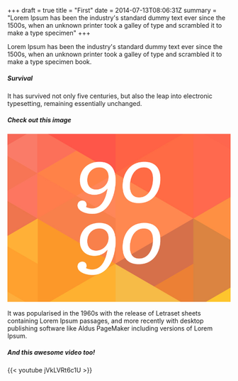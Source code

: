 +++
draft = true
title = "First"
date = 2014-07-13T08:06:31Z
summary = "Lorem Ipsum has been the industry's standard dummy text ever since the 1500s, when an unknown printer took a galley of type and scrambled it to make a type specimen"
+++

Lorem Ipsum has been the industry's standard dummy text ever since the 1500s, when an unknown printer took a galley of type and scrambled it to make a type specimen book.

<!--more-->

##### Survival
It has survived not only five centuries, but also the leap into electronic typesetting, remaining essentially unchanged.

##### Check out this image

<img src="/media/img/blog01.jpg" class="img-responsive" title="Pretty picture">

It was popularised in the 1960s with the release of Letraset sheets containing Lorem Ipsum passages, and more recently with desktop publishing software like Aldus PageMaker including versions of Lorem Ipsum.

##### And this awesome video too!

{{< youtube jVkLVRt6c1U >}}
